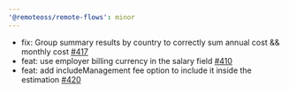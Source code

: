 ```yaml
---
'@remoteoss/remote-flows': minor
---
```


- fix: Group summary results by country to correctly sum annual cost && monthly cost [#417](https://github.com/remoteoss/remote-flows/pull/417)
- feat: use employer billing currency in the salary field [#410](https://github.com/remoteoss/remote-flows/pull/410)
- feat: add includeManagement fee option to include it inside the estimation [#420](https://github.com/remoteoss/remote-flows/pull/420)
